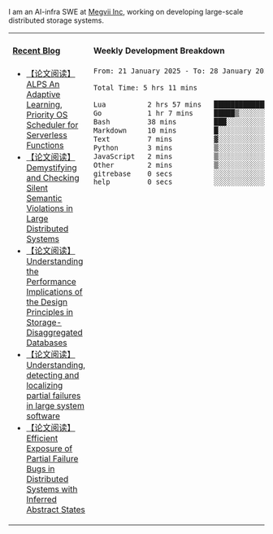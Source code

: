 I am an AI-infra SWE at [Megvii Inc](https://en.megvii.com/), working on developing large-scale distributed storage systems.

<table width="960px">
<tr>
<td valign="top" width="50%">

#### <a href="https://www.kongjun18.me" target="_blank">Recent Blog</a>

<!-- BLOG-POST-LIST:START -->
- [【论文阅读】ALPS An Adaptive Learning, Priority OS Scheduler for Serverless Functions](https://kongjun18.github.io/posts/alps-an-adaptive-learning-priority-os-scheduler-for-serverless-functions/)
- [【论文阅读】Demystifying and Checking Silent Semantic Violations in Large Distributed Systems](https://kongjun18.github.io/posts/demystifying-and-checking-silent-semantic-violations-in-large-distributed-systems/)
- [【论文阅读】Understanding the Performance Implications of the Design Principles in Storage-Disaggregated Databases](https://kongjun18.github.io/posts/understanding-the-performance-implications-of-the-design-principles-in-storage-disaggregated-databases/)
- [【论文阅读】Understanding, detecting and localizing partial failures in large system software](https://kongjun18.github.io/posts/understanding-detecting-and-localizing-partial-failures-in-large-system-software/)
- [【论文阅读】Efficient Exposure of Partial Failure Bugs in Distributed Systems with Inferred Abstract States](https://kongjun18.github.io/posts/efficient-exposure-of-partial-failure-bugs-in-distributed-systems-with-inferred-abstract-states/)
<!-- BLOG-POST-LIST:END -->

</td>
<td valign="top" width="50%">

#### Weekly Development Breakdown

<!--START_SECTION:waka-->

```txt
From: 21 January 2025 - To: 28 January 2025

Total Time: 5 hrs 11 mins

Lua          2 hrs 57 mins   ██████████████▒░░░░░░░░░░   57.12 %
Go           1 hr 7 mins     █████▒░░░░░░░░░░░░░░░░░░░   21.67 %
Bash         38 mins         ███░░░░░░░░░░░░░░░░░░░░░░   12.27 %
Markdown     10 mins         █░░░░░░░░░░░░░░░░░░░░░░░░   03.41 %
Text         7 mins          ▓░░░░░░░░░░░░░░░░░░░░░░░░   02.27 %
Python       3 mins          ▒░░░░░░░░░░░░░░░░░░░░░░░░   01.23 %
JavaScript   2 mins          ▒░░░░░░░░░░░░░░░░░░░░░░░░   00.83 %
Other        2 mins          ▒░░░░░░░░░░░░░░░░░░░░░░░░   00.81 %
gitrebase    0 secs          ░░░░░░░░░░░░░░░░░░░░░░░░░   00.22 %
help         0 secs          ░░░░░░░░░░░░░░░░░░░░░░░░░   00.14 %
```

<!--END_SECTION:waka-->
</td>
</tr>

</table>
